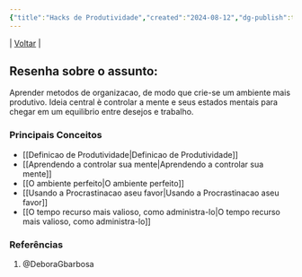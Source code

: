 ```yaml
---
{"title":"Hacks de Produtividade","created":"2024-08-12","dg-publish":true,"tags":["pessoal/estudos","pessoal"],"permalink":"/1-minha-vida/hacks-de-produtividade/","dgPassFrontmatter":true}
---
```


| [Voltar](index) |
## Resenha sobre o assunto:
Aprender metodos de organizacao, de modo que crie-se um ambiente mais produtivo. Ideia central è controlar a mente e seus estados mentais para chegar em um equilibrio entre desejos e trabalho.
### Principais Conceitos
- [[Definicao de Produtividade\|Definicao de Produtividade]]
- [[Aprendendo a controlar sua mente\|Aprendendo a controlar sua mente]]
- [[O ambiente perfeito\|O ambiente perfeito]]
- [[Usando a Procrastinacao aseu favor\|Usando a Procrastinacao aseu favor]]
- [[O tempo recurso mais valioso, como administra-lo\|O tempo recurso mais valioso, como administra-lo]]
### Referências
1. @DeboraGbarbosa